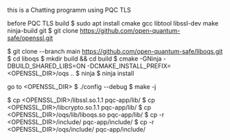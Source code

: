 this is a Chatting programm using PQC TLS

before PQC TLS build
$ sudo apt install cmake gcc libtool libssl-dev make ninja-build git
$ git clone https://github.com/open-quantum-safe/openssl.git

$ git clone --branch main https://github.com/open-quantum-safe/liboqs.git
$ cd liboqs
$ mkdir build && cd build
$ cmake -GNinja -DBUILD_SHARED_LIBS=ON -DCMAKE_INSTALL_PREFIX=<OPENSSL_DIR>/oqs ..
$ ninja
$ ninja install

go to <OPENSSL_DIR>
$ ./config --debug
$  make -j

$ cp <OPENSSL_DIR>/libssl.so.1.1 pqc-app/lib/
$ cp <OPENSSL_DIR>/libcrypto.so.1.1 pqc-app/lib/
$ cp <OPENSSL_DIR>/oqs/lib/liboqs.so pqc-app/lib/
$ cp -r <OPENSSL_DIR>/include/ pqc-app/include/
$ cp -r <OPENSSL_DIR>/oqs/include/ pqc-app/include/

